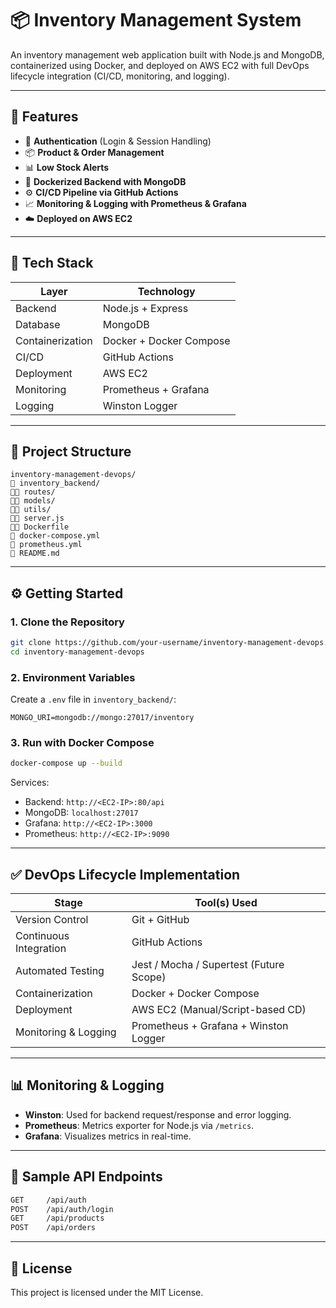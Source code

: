 # 📦 Inventory Management System

An inventory management web application built with Node.js and MongoDB, containerized using Docker, and deployed on AWS EC2 with full DevOps lifecycle integration (CI/CD, monitoring, and logging).

---

## 🚀 Features

- 🔐 **Authentication** (Login & Session Handling)
- 📦 **Product & Order Management**
- 📊 **Low Stock Alerts**
- 🐳 **Dockerized Backend with MongoDB**
- ⚙️ **CI/CD Pipeline via GitHub Actions**
- 📈 **Monitoring & Logging with Prometheus & Grafana**
- ☁️ **Deployed on AWS EC2**

---

## 🧱 Tech Stack

| Layer         | Technology              |
|--------------|--------------------------|
| Backend       | Node.js + Express        |
| Database      | MongoDB                  |
| Containerization | Docker + Docker Compose |
| CI/CD         | GitHub Actions           |
| Deployment    | AWS EC2                  |
| Monitoring    | Prometheus + Grafana     |
| Logging       | Winston Logger           |

---

## 📁 Project Structure

```
inventory-management-devops/
🔹 inventory_backend/
🔺🔹 routes/
🔺🔹 models/
🔺🔹 utils/
🔺🔹 server.js
🔺🔹 Dockerfile
🔹 docker-compose.yml
🔹 prometheus.yml
🔹 README.md
```

---

## ⚙️ Getting Started

### 1. Clone the Repository

```bash
git clone https://github.com/your-username/inventory-management-devops.git
cd inventory-management-devops
```

### 2. Environment Variables

Create a `.env` file in `inventory_backend/`:

```
MONGO_URI=mongodb://mongo:27017/inventory
```

### 3. Run with Docker Compose

```bash
docker-compose up --build
```

Services:
- Backend: `http://<EC2-IP>:80/api`
- MongoDB: `localhost:27017`
- Grafana: `http://<EC2-IP>:3000`
- Prometheus: `http://<EC2-IP>:9090`

---

## ✅ DevOps Lifecycle Implementation

| Stage                  | Tool(s) Used                               |
|------------------------|--------------------------------------------|
| Version Control        | Git + GitHub                               |
| Continuous Integration | GitHub Actions                             |
| Automated Testing      | Jest / Mocha / Supertest (Future Scope)    |
| Containerization       | Docker + Docker Compose                    |
| Deployment             | AWS EC2 (Manual/Script-based CD)           |
| Monitoring & Logging   | Prometheus + Grafana + Winston Logger      |

---

## 📊 Monitoring & Logging

- **Winston**: Used for backend request/response and error logging.
- **Prometheus**: Metrics exporter for Node.js via `/metrics`.
- **Grafana**: Visualizes metrics in real-time.

---

## 🧪 Sample API Endpoints

```bash
GET     /api/auth
POST    /api/auth/login
GET     /api/products
POST    /api/orders
```

---

## 📄 License

This project is licensed under the MIT License.

